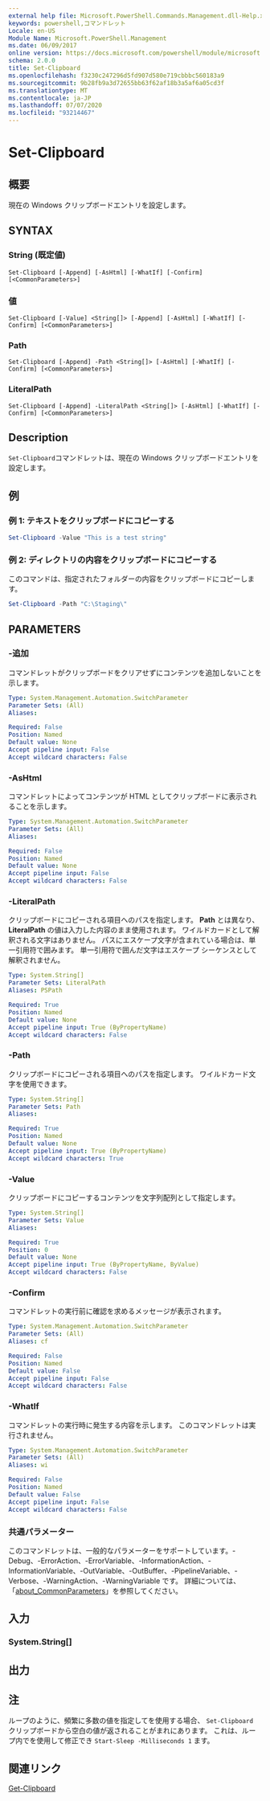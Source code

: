 ```yaml
---
external help file: Microsoft.PowerShell.Commands.Management.dll-Help.xml
keywords: powershell,コマンドレット
Locale: en-US
Module Name: Microsoft.PowerShell.Management
ms.date: 06/09/2017
online version: https://docs.microsoft.com/powershell/module/microsoft.powershell.management/set-clipboard?view=powershell-5.1&WT.mc_id=ps-gethelp
schema: 2.0.0
title: Set-Clipboard
ms.openlocfilehash: f3230c247296d5fd907d580e719cbbbc560183a9
ms.sourcegitcommit: 9b28fb9a3d72655bb63f62af18b3a5af6a05cd3f
ms.translationtype: MT
ms.contentlocale: ja-JP
ms.lasthandoff: 07/07/2020
ms.locfileid: "93214467"
---
```

# Set-Clipboard

## 概要
現在の Windows クリップボードエントリを設定します。

## SYNTAX

### String (既定値)

```
Set-Clipboard [-Append] [-AsHtml] [-WhatIf] [-Confirm] [<CommonParameters>]
```

### 値

```
Set-Clipboard [-Value] <String[]> [-Append] [-AsHtml] [-WhatIf] [-Confirm] [<CommonParameters>]
```

### Path

```
Set-Clipboard [-Append] -Path <String[]> [-AsHtml] [-WhatIf] [-Confirm] [<CommonParameters>]
```

### LiteralPath

```
Set-Clipboard [-Append] -LiteralPath <String[]> [-AsHtml] [-WhatIf] [-Confirm] [<CommonParameters>]
```

## Description

`Set-Clipboard`コマンドレットは、現在の Windows クリップボードエントリを設定します。

## 例

### 例 1: テキストをクリップボードにコピーする

```powershell
Set-Clipboard -Value "This is a test string"
```

### 例 2: ディレクトリの内容をクリップボードにコピーする

このコマンドは、指定されたフォルダーの内容をクリップボードにコピーします。

```powershell
Set-Clipboard -Path "C:\Staging\"
```

## PARAMETERS

### -追加

コマンドレットがクリップボードをクリアせずにコンテンツを追加しないことを示します。

```yaml
Type: System.Management.Automation.SwitchParameter
Parameter Sets: (All)
Aliases:

Required: False
Position: Named
Default value: None
Accept pipeline input: False
Accept wildcard characters: False
```

### -AsHtml

コマンドレットによってコンテンツが HTML としてクリップボードに表示されることを示します。

```yaml
Type: System.Management.Automation.SwitchParameter
Parameter Sets: (All)
Aliases:

Required: False
Position: Named
Default value: None
Accept pipeline input: False
Accept wildcard characters: False
```

### -LiteralPath

クリップボードにコピーされる項目へのパスを指定します。 **Path** とは異なり、 **LiteralPath** の値は入力した内容のまま使用されます。 ワイルドカードとして解釈される文字はありません。 パスにエスケープ文字が含まれている場合は、単一引用符で囲みます。 単一引用符で囲んだ文字はエスケープ シーケンスとして解釈されません。

```yaml
Type: System.String[]
Parameter Sets: LiteralPath
Aliases: PSPath

Required: True
Position: Named
Default value: None
Accept pipeline input: True (ByPropertyName)
Accept wildcard characters: False
```

### -Path

クリップボードにコピーされる項目へのパスを指定します。 ワイルドカード文字を使用できます。

```yaml
Type: System.String[]
Parameter Sets: Path
Aliases:

Required: True
Position: Named
Default value: None
Accept pipeline input: True (ByPropertyName)
Accept wildcard characters: True
```

### -Value

クリップボードにコピーするコンテンツを文字列配列として指定します。

```yaml
Type: System.String[]
Parameter Sets: Value
Aliases:

Required: True
Position: 0
Default value: None
Accept pipeline input: True (ByPropertyName, ByValue)
Accept wildcard characters: False
```

### -Confirm

コマンドレットの実行前に確認を求めるメッセージが表示されます。

```yaml
Type: System.Management.Automation.SwitchParameter
Parameter Sets: (All)
Aliases: cf

Required: False
Position: Named
Default value: False
Accept pipeline input: False
Accept wildcard characters: False
```

### -WhatIf

コマンドレットの実行時に発生する内容を示します。 このコマンドレットは実行されません。

```yaml
Type: System.Management.Automation.SwitchParameter
Parameter Sets: (All)
Aliases: wi

Required: False
Position: Named
Default value: False
Accept pipeline input: False
Accept wildcard characters: False
```

### 共通パラメーター

このコマンドレットは、一般的なパラメーターをサポートしています。-Debug、-ErrorAction、-ErrorVariable、-InformationAction、-InformationVariable、-OutVariable、-OutBuffer、-PipelineVariable、-Verbose、-WarningAction、-WarningVariable です。 詳細については、「[about_CommonParameters](https://go.microsoft.com/fwlink/?LinkID=113216)」を参照してください。

## 入力

### System.String[]

## 出力

## 注

ループのように、頻繁に多数の値を指定してを使用する場合、 `Set-Clipboard` クリップボードから空白の値が返されることがまれにあります。 これは、ループ内でを使用して修正でき `Start-Sleep -Milliseconds 1` ます。

## 関連リンク

[Get-Clipboard](Get-Clipboard.md)
